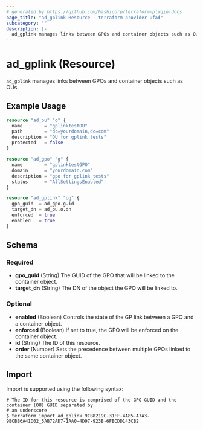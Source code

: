 ```yaml
---
# generated by https://github.com/hashicorp/terraform-plugin-docs
page_title: "ad_gplink Resource - terraform-provider-ufad"
subcategory: ""
description: |-
  ad_gplink manages links between GPOs and container objects such as OUs.
---
```


# ad_gplink (Resource)

`ad_gplink` manages links between GPOs and container objects such as OUs.

## Example Usage

```terraform
resource "ad_ou" "o" {
  name        = "gplinktestOU"
  path        = "dc=yourdomain,dc=com"
  description = "OU for gplink tests"
  protected   = false
}

resource "ad_gpo" "g" {
  name        = "gplinktestGPO"
  domain      = "yourdomain.com"
  description = "gpo for gplink tests"
  status      = "AllSettingsEnabled"
}

resource "ad_gplink" "og" {
  gpo_guid  = ad_gpo.g.id
  target_dn = ad_ou.o.dn
  enforced  = true
  enabled   = true
}
```

<!-- schema generated by tfplugindocs -->
## Schema

### Required

- **gpo_guid** (String) The GUID of the GPO that will be linked to the container object.
- **target_dn** (String) The DN of the object the GPO will be linked to.

### Optional

- **enabled** (Boolean) Controls the state of the GP link between a GPO and a container object.
- **enforced** (Boolean) If set to true, the GPO will be enforced on the container object.
- **id** (String) The ID of this resource.
- **order** (Number) Sets the precedence between multiple GPOs linked to the same container object.

## Import

Import is supported using the following syntax:

```shell
# The ID for this resource is comprised of the GPO GUID and the container (OU) GUID separated by 
# an underscore
$ terraform import ad_gplink 9CB8219C-31FF-4A85-A7A3-9BCBB6A41D02_5AB72AD7-1AA0-4D97-923B-6FBCDD143CB2
```

